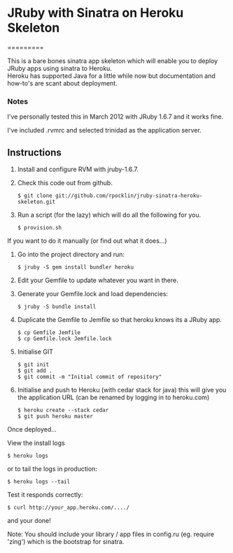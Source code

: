 # JRuby with Sinatra on Heroku Skeleton
=========

This is a bare bones sinatra app skeleton which will enable you to deploy
JRuby apps using sinatra to Heroku.  
Heroku has supported Java for a little while now but documentation and how-to's are scant about deployment.

### Notes
I've personally tested this in March 2012 with JRuby 1.6.7 and it works
fine.

I've included .rvmrc and selected trinidad as the application server.

## Instructions

1.  Install and configure RVM with jruby-1.6.7.
2.  Check this code out from github.

        $ git clone git://github.com/rpocklin/jruby-sinatra-heroku-skeleton.git

3.  Run a script (for the lazy) which will do all the following for you.

        $ provision.sh



If you want to do it manually (or find out what it does...)

1.  Go into the project directory and run:

        $ jruby -S gem install bundler heroku

2.  Edit your Gemfile to update whatever you want in there.

3.  Generate your Gemfile.lock and load dependencies:

        $ jruby -S bundle install

4.  Duplicate the Gemfile to Jemfile so that heroku knows its a JRuby app.

        $ cp Gemfile Jemfile
        $ cp Gemfile.lock Jemfile.lock

5.  Initialise GIT

        $ git init
        $ git add .
        $ git commit -m "Initial commit of repository"

6.  Initialise and push to Heroku (with cedar stack for java) this will give you the application URL (can be renamed by logging in to heroku.com)

        $ heroku create --stack cedar
        $ git push heroku master

Once deployed...

View the install logs

    $ heroku logs

or to tail the logs in production:

    $ heroku logs --tail

Test it responds correctly:

    $ curl http://your_app.heroku.com/..../

and your done!

Note:  You should include your library / app files in config.ru (eg. require 'zing') which is the bootstrap for sinatra.
